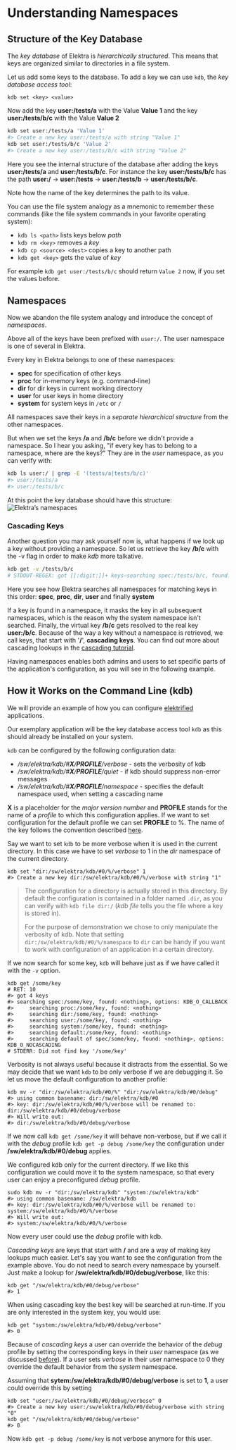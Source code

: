 # Understanding Namespaces

## Structure of the Key Database

The _key database_ of Elektra is _hierarchically structured_. This means that keys are organized similar to directories in a file system.

Let us add some keys to the database. To add a key we can use `kdb`, the _key database access tool_:

```shell
kdb set <key> <value>
```

Now add the key **user:/tests/a** with the Value **Value 1** and the key **user:/tests/b/c** with the Value **Value 2**

```sh
kdb set user:/tests/a 'Value 1'
#> Create a new key user:/tests/a with string "Value 1"
kdb set user:/tests/b/c 'Value 2'
#> Create a new key user:/tests/b/c with string "Value 2"
```

Here you see the internal structure of the database after adding the keys **user:/tests/a** and **user:/tests/b/c**.
For instance the key **user:/tests/b/c** has the path **user:/** -> **user:/tests** -> **user:/tests/b** -> **user:/tests/b/c**.

Note how the name of the key determines the path to its value.

You can use the file system analogy as a mnemonic to remember these commands (like the file system commands in your favorite operating system):

- `kdb ls <path>`
  lists keys below _path_
- `kdb rm <key>`
  removes a _key_
- `kdb cp <source> <dest>`
  copies a key to another path
- `kdb get <key>`
  gets the value of _key_

For example `kdb get user:/tests/b/c` should return `Value 2` now, if you set the values before.

## Namespaces

Now we abandon the file system analogy and introduce the concept of _namespaces_.

Above all of the keys have been prefixed with `user:/`.
The user namespace is one of several in Elektra.

Every key in Elektra belongs to one of these namespaces:

- **spec** for specification of other keys
- **proc** for in-memory keys (e.g. command-line)
- **dir** for dir keys in current working directory
- **user** for user keys in home directory
- **system** for system keys in `/etc` or `/`

All namespaces save their keys in a _separate hierarchical structure_ from the other namespaces.

But when we set the keys **/a** and **/b/c** before we didn't provide a namespace.
So I hear you asking, "if every key has to belong to a namespace, where are the keys?"
They are in the _user_ namespace, as you can verify with:

```sh
kdb ls user:/ | grep -E '(tests/a|tests/b/c)'
#> user:/tests/a
#> user:/tests/b/c
```

At this point the key database should have this structure:
<img src="https://cdn.rawgit.com/ElektraInitiative/libelektra/master/doc/images/tutorial_namespaces_namespaces.svg" alt="Elektra’s namespaces" />

### Cascading Keys

Another question you may ask yourself now is, what happens if we look up a key without providing a namespace. So let us retrieve the key **/b/c** with the -v flag in order to make _kdb_ more talkative.

```sh
kdb get -v /tests/b/c
# STDOUT-REGEX: got [[:digit:]]+ keys⏎searching spec:/tests/b/c, found: <nothing>, options: KDB_O_CALLBACK⏎    searching proc:/tests/b/c, found: <nothing>⏎    searching dir:/tests/b/c, found: <nothing>⏎    searching user:/tests/b/c, found: user:/tests/b/c⏎The resulting keyname is user:/tests/b/c⏎The resulting value size is 8⏎Value 2
```

Here you see how Elektra searches all namespaces for matching keys in this order:
**spec**, **proc**, **dir**, **user** and finally **system**

If a key is found in a namespace, it masks the key in all subsequent namespaces, which is the reason why the system namespace isn't searched. Finally, the virtual key **/b/c** gets resolved to the real key **user:/b/c**.
Because of the way a key without a namespace is retrieved, we call keys, that start with '**/**', **cascading keys**.
You can find out more about cascading lookups in the [cascading tutorial](cascading.md).

Having namespaces enables both admins and users to set specific parts of the application's configuration, as you will see in the following example.

## How it Works on the Command Line (kdb)

We will provide an example of how you can configure [elektrified](/doc/help/elektra-glossary.md) applications.

Our exemplary application will be the key database access tool `kdb` as this should already be installed on your system.

`kdb` can be configured by the following configuration data:

- _/sw/elektra/kdb/#**X**/**PROFILE**/verbose_ - sets the verbosity of kdb
- _/sw/elektra/kdb/#**X**/**PROFILE**/quiet_ - if kdb should suppress non-error messages
- _/sw/elektra/kdb/#**X**/**PROFILE**/namespace_ - specifies the default namespace used, when setting a cascading name

**X** is a placeholder for the _major version number_ and **PROFILE** stands for the name of a _profile_ to which this configuration applies. If we want to set configuration for the default profile we can set **PROFILE** to %. The name of the key follows the convention described [here](/doc/help/elektra-key-names.md).

Say we want to set `kdb` to be more verbose when it is used in the current directory. In this case we have to set _verbose_ to 1 in the _dir_ namespace of the current directory.

```shell
kdb set "dir:/sw/elektra/kdb/#0/%/verbose" 1
#> Create a new key dir:/sw/elektra/kdb/#0/%/verbose with string "1"
```

> The configuration for a directory is actually stored in this directory.
> By default the configuration is contained in a folder named `.dir`, as you can verify with `kdb file dir:/` (_kdb file_ tells you the file where a key is stored in).
>
> For the purpose of demonstration we chose to only manipulate the verbosity of kdb.
> Note that setting `dir:/sw/elektra/kdb/#0/%/namespace` to `dir` can be handy if you want to work with configuration of an application in a certain directory.

If we now search for some key, `kdb` will behave just as if we have called it with the `-v` option.

```shell
kdb get /some/key
# RET: 10
#> got 4 keys
#> searching spec:/some/key, found: <nothing>, options: KDB_O_CALLBACK
#>     searching proc:/some/key, found: <nothing>
#>     searching dir:/some/key, found: <nothing>
#>     searching user:/some/key, found: <nothing>
#>     searching system:/some/key, found: <nothing>
#>     searching default:/some/key, found: <nothing>
#>     searching default of spec/some/key, found: <nothing>, options: KDB_O_NOCASCADING
# STDERR: Did not find key '/some/key'
```

Verbosity is not always useful because it distracts from the essential.
So we may decide that we want `kdb` to be only verbose if we are debugging it.
So let us move the default configuration to another profile:

```shell
kdb mv -r "dir:/sw/elektra/kdb/#0/%" "dir:/sw/elektra/kdb/#0/debug"
#> using common basename: dir:/sw/elektra/kdb/#0
#> key: dir:/sw/elektra/kdb/#0/%/verbose will be renamed to: dir:/sw/elektra/kdb/#0/debug/verbose
#> Will write out:
#> dir:/sw/elektra/kdb/#0/debug/verbose
```

If we now call `kdb get /some/key` it will behave non-verbose, but if we call it with the _debug_ profile `kdb get -p debug /some/key` the configuration under **/sw/elektra/kdb/#0/debug** applies.

We configured kdb only for the current directory. If we like this configuration we could move it to the system namespace, so that every user can enjoy a preconfigured _debug_ profile.

```shell
sudo kdb mv -r "dir:/sw/elektra/kdb" "system:/sw/elektra/kdb"
#> using common basename: /sw/elektra/kdb
#> key: dir:/sw/elektra/kdb/#0/%/verbose will be renamed to: system:/sw/elektra/kdb/#0/%/verbose
#> Will write out:
#> system:/sw/elektra/kdb/#0/%/verbose
```

Now every user could use the _debug_ profile with kdb.

_Cascading keys_ are keys that start with **/** and are a way of making key lookups much easier.
Let's say you want to see the configuration from the example above.
You do not need to search every namespace by yourself.
Just make a lookup for **/sw/elektra/kdb/#0/debug/verbose**, like this:

```shell
kdb get "/sw/elektra/kdb/#0/debug/verbose"
#> 1
```

When using cascading key the best key will be searched at run-time.
If you are only interested in the system key, you would use:

```shell
kdb get "system:/sw/elektra/kdb/#0/debug/verbose"
#> 0
```

Because of _cascading keys_ a user can override the behavior of the _debug_ profile by setting the corresponding keys in their _user_ namespace
(as we discussed [before](#cascading-keys)).
If a user sets _verbose_ in their user namespace to 0 they override the default behavior from the _system_ namespace.

Assuming that **sytem:/sw/elektra/kdb/#0/debug/verbose** is set to **1**, a user could override this by setting

```shell
kdb set "user:/sw/elektra/kdb/#0/debug/verbose" 0
#> Create a new key user:/sw/elektra/kdb/#0/debug/verbose with string "0"
kdb get "/sw/elektra/kdb/#0/debug/verbose"
#> 0
```

Now `kdb get -p debug /some/key` is not verbose anymore for this user.
